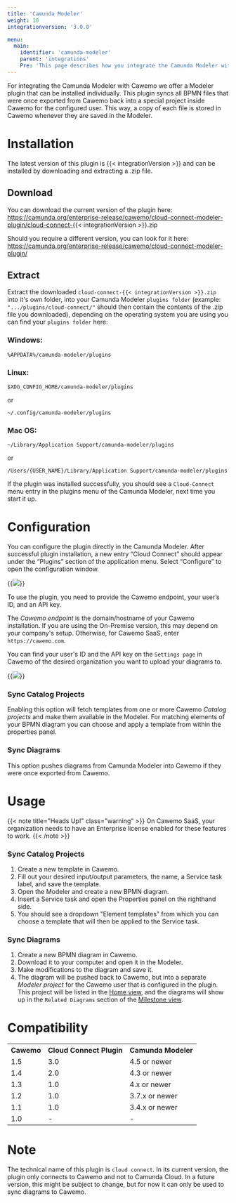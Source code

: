 ```yaml
---
title: 'Camunda Modeler'
weight: 10
integrationversion: '3.0.0'

menu:
  main:
    identifier: 'camunda-modeler'
    parent: 'integrations'
    Pre: 'This page describes how you integrate the Camunda Modeler with Cawemo.'
---
```


For integrating the Camunda Modeler with Cawemo we offer a Modeler plugin that can be installed individually. This plugin syncs all BPMN files that were once exported from Cawemo back into a special project inside Cawemo for the configured user. This way, a copy of each file is stored in Cawemo whenever they are saved in the Modeler.

# Installation

The latest version of this plugin is {{< integrationVersion >}} and can be installed by downloading and extracting a .zip file.

## Download

You can download the current version of the plugin here: https://camunda.org/enterprise-release/cawemo/cloud-connect-modeler-plugin/cloud-connect-{{< integrationVersion >}}.zip

Should you require a different version, you can look for it here: https://camunda.org/enterprise-release/cawemo/cloud-connect-modeler-plugin/

## Extract

Extract the downloaded `cloud-connect-{{< integrationVersion >}}.zip` into it's own folder, into your Camunda Modeler `plugins folder` (example: `".../plugins/cloud-connect/"` should then contain the contents of the .zip file you downloaded), depending on the operating system you are using you can find your `plugins folder` here:

### Windows:

```
%APPDATA%/camunda-modeler/plugins
```

### Linux:

```
$XDG_CONFIG_HOME/camunda-modeler/plugins
```

or

```
~/.config/camunda-modeler/plugins
```

### Mac OS:

```
~/Library/Application Support/camunda-modeler/plugins
```

or

```
/Users/{USER_NAME}/Library/Application Support/camunda-modeler/plugins
```

[comment]: <> (Placeholder for a screenshot of the folder structure)

If the plugin was installed successfully, you should see a `Cloud-Connect` menu entry in the plugins menu of the Camunda Modeler, next time you start it up.

# Configuration

You can configure the plugin directly in the Camunda Modeler. After successful plugin installation, a new entry “Cloud Connect” should appear under the “Plugins” section of the application menu. Select “Configure” to open the configuration window.

{{<img src="../cloud-connect-configure.png">}}

To use the plugin, you need to provide the Cawemo endpoint, your user’s ID, and an API key.

The _Cawemo endpoint_ is the domain/hostname of your Cawemo installation. If you are using the On-Premise version, this may depend on your company's setup. Otherwise, for Cawemo SaaS, enter `https://cawemo.com`.

You can find your user's ID and the API key on the `Settings page` in Cawemo of the desired organization you want to upload your diagrams to.

{{<img src="../cawemo-settings-page.png">}}

### Sync Catalog Projects

Enabling this option will fetch templates from one or more Cawemo _Catalog projects_ and make them available in the Modeler. For matching elements of your BPMN diagram you can choose and apply a template from within the properties panel.

### Sync Diagrams

This option pushes diagrams from Camunda Modeler into Cawemo if they were once exported from Cawemo.

# Usage

{{< note title="Heads Up!" class="warning" >}}
On Cawemo SaaS, your organization needs to have an Enterprise license enabled for these features to work.
{{< /note >}}

### Sync Catalog Projects

1. Create a new template in Cawemo.
2. Fill out your desired input/output parameters, the name, a Service task label, and save the template.
3. Open the Modeler and create a new BPMN diagram.
4. Insert a Service task and open the Properties panel on the righthand side.
5. You should see a dropdown "Element templates" from which you can choose a template that will then be applied to the Service task.

### Sync Diagrams

1. Create a new BPMN diagram in Cawemo.
2. Download it to your computer and open it in the Modeler.
3. Make modifications to the diagram and save it.
4. The diagram will be pushed back to Cawemo, but into a separate _Modeler project_ for the Cawemo user that is configured in the plugin. This project will be listed in the [Home view](../../../user-guide/home/), and the diagrams will show up in the `Related Diagrams` section of the [Milestone view](../../../user-guide/milestones/).

[comment]: <> (Placeholder for describing what will happen to continuous updated to a diagram which already exists as a diagram in the `Camunda Modeler Project`, e.g. they will at some point provoke a new milestone instead of creating a whole new diagram )

# Compatibility

<table class="table table-striped">
 <tr>
   <th>Cawemo</th>
   <th>Cloud Connect Plugin</th>
   <th>Camunda Modeler</th>
 </tr>
  <tr>
    <td>1.5</td>
    <td>3.0</td>
    <td>4.5 or newer</td>
  </tr>
  <tr>
    <td>1.4</td>
    <td>2.0</td>
    <td>4.3 or newer</td>
  </tr>
  <tr>
    <td>1.3</td>
    <td>1.0</td>
    <td>4.x or newer</td>
  </tr>
  <tr>
    <td>1.2</td>
    <td>1.0</td>
    <td>3.7.x or newer</td>
  </tr>
 <tr>
   <td>1.1</td>
   <td>1.0</td>
   <td>3.4.x or newer</td>
 </tr>
  <tr>
    <td>1.0</td>
    <td>-</td>
    <td>-</td>
  </tr>              
</table>

# Note

The technical name of this plugin is `cloud connect`. In its current version, the plugin only connects to Cawemo and not to Camunda Cloud. In a future version, this might be subject to change, but for now it can only be used to sync diagrams to Cawemo.
